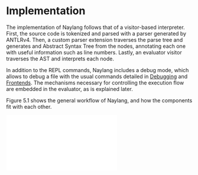 
Implementation
==============

The implementation of Naylang follows that of a visitor-based interpreter.
First, the source code is tokenized and parsed with a parser generated by ANTLRv4. Then, a custom parser extension traverses
the parse tree and generates and Abstract Syntax Tree from the nodes, annotating
each one with useful information such as line numbers.
Lastly, an evaluator visitor traverses the AST and interprets each node.

In addition to the REPL commands, Naylang includes a debug mode,
which allows to debug a file with the usual commands detailed in [Debugging](#debugging) and [Frontends](#frontend). The mechanisms necessary for controlling the execution
flow are embedded in the evaluator, as is explained later.

Figure 5.1 shows the general workflow of Naylang, and how the components fit with each other.

![Main Components of Naylang](images/components.pdf)

